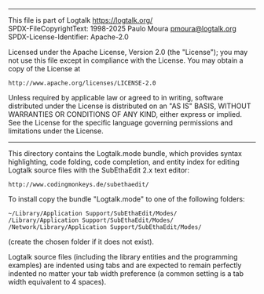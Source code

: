 ________________________________________________________________________

This file is part of Logtalk <https://logtalk.org/>  
SPDX-FileCopyrightText: 1998-2025 Paulo Moura <pmoura@logtalk.org>  
SPDX-License-Identifier: Apache-2.0

Licensed under the Apache License, Version 2.0 (the "License");
you may not use this file except in compliance with the License.
You may obtain a copy of the License at

    http://www.apache.org/licenses/LICENSE-2.0

Unless required by applicable law or agreed to in writing, software
distributed under the License is distributed on an "AS IS" BASIS,
WITHOUT WARRANTIES OR CONDITIONS OF ANY KIND, either express or implied.
See the License for the specific language governing permissions and
limitations under the License.
________________________________________________________________________


This directory contains the Logtalk.mode bundle, which provides syntax 
highlighting, code folding, code completion, and entity index for editing
Logtalk source files with the SubEthaEdit 2.x text editor:

	http://www.codingmonkeys.de/subethaedit/

To install copy the bundle "Logtalk.mode" to one of the following 
folders:

	~/Library/Application Support/SubEthaEdit/Modes/
	/Library/Application Support/SubEthaEdit/Modes/
	/Network/Library/Application Support/SubEthaEdit/Modes/

(create the chosen folder if it does not exist).

Logtalk source files (including the library entities and the programming
examples) are indented using tabs and are expected to remain perfectly 
indented no matter your tab width preference (a common setting is a tab
width equivalent to 4 spaces).
